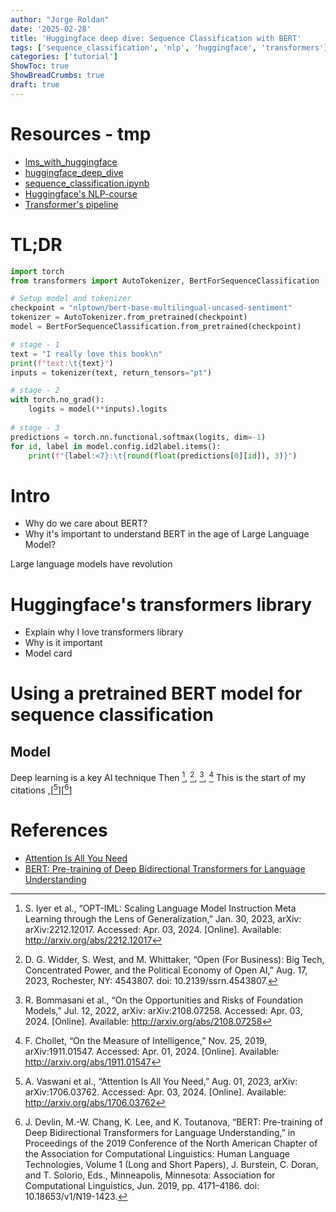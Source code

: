 ```yaml
---
author: "Jorge Roldan"
date: '2025-02-28'
title: 'Huggingface deep dive: Sequence Classification with BERT'
tags: ['sequence_classification', 'nlp', 'huggingface', 'transformers']
categories: ['tutorial']
ShowToc: true
ShowBreadCrumbs: true
draft: true
---
```


# Resources - tmp
- [lms_with_huggingface](https://github.com/roldanjrgl/lms_with_huggingface)
- [huggingface_deep_dive](https://github.com/roldanjrgl/huggingface_deep_dive/) 
- [sequence_classification.ipynb](https://github.com/roldanjrgl/huggingface_deep_dive/blob/main/sequence_classification.ipynb)
- [Huggingface's NLP-course](https://huggingface.co/learn/nlp-course/chapter1/1)
- [Transformer's pipeline](https://huggingface.co/learn/nlp-course/chapter2/2?fw=pt)

# TL;DR
```py
import torch
from transformers import AutoTokenizer, BertForSequenceClassification

# Setup model and tokenizer
checkpoint = "nlptown/bert-base-multilingual-uncased-sentiment"
tokenizer = AutoTokenizer.from_pretrained(checkpoint)
model = BertForSequenceClassification.from_pretrained(checkpoint)

# stage - 1
text = "I really love this book\n"
print(f"text:\t{text}")
inputs = tokenizer(text, return_tensors="pt")

# stage - 2
with torch.no_grad():
    logits = model(**inputs).logits
    
# stage - 3
predictions = torch.nn.functional.softmax(logits, dim=-1)
for id, label in model.config.id2label.items():
    print(f"{label:<7}:\t{round(float(predictions[0][id]), 3)}")
```

# Intro
- Why do we care about BERT?
- Why it's important to understand BERT in the age of Large Language Model?

Large language models have revolution



# Huggingface's transformers library
- Explain why I love transformers library
- Why is it important
- Model card

# Using a pretrained BERT model for sequence classification
## Model

Deep learning is a key AI technique Then [^1], [^2], [^3], [^4]
This is the start of my citations ,[[^aiayn]][[^bert]]


<!-- [^good_fellow]: Goodfellow, Ian, et al. *Deep Learning*. MIT Press, 2016. -->

# References
- [Attention Is All You Need](https://arxiv.org/abs/1706.03762)
- [BERT: Pre-training of Deep Bidirectional Transformers for Language Understanding](https://arxiv.org/abs/1810.04805) 

[^bert]: J. Devlin, M.-W. Chang, K. Lee, and K. Toutanova, “BERT: Pre-training of Deep Bidirectional Transformers for Language Understanding,” in Proceedings of the 2019 Conference of the North American Chapter of the Association for Computational Linguistics: Human Language Technologies, Volume 1 (Long and Short Papers), J. Burstein, C. Doran, and T. Solorio, Eds., Minneapolis, Minnesota: Association for Computational Linguistics, Jun. 2019, pp. 4171–4186. doi: 10.18653/v1/N19-1423.

[^aiayn]: A. Vaswani et al., “Attention Is All You Need,” Aug. 01, 2023, arXiv: arXiv:1706.03762. Accessed: Apr. 03, 2024. [Online]. Available: http://arxiv.org/abs/1706.03762



[^1]: S. Iyer et al., “OPT-IML: Scaling Language Model Instruction Meta Learning through the Lens of Generalization,” Jan. 30, 2023, arXiv: arXiv:2212.12017. Accessed: Apr. 03, 2024. [Online]. Available: http://arxiv.org/abs/2212.12017

[^2]: D. G. Widder, S. West, and M. Whittaker, “Open (For Business): Big Tech, Concentrated Power, and the Political Economy of Open AI,” Aug. 17, 2023, Rochester, NY: 4543807. doi: 10.2139/ssrn.4543807.

[^3]: R. Bommasani et al., “On the Opportunities and Risks of Foundation Models,” Jul. 12, 2022, arXiv: arXiv:2108.07258. Accessed: Apr. 03, 2024. [Online]. Available: http://arxiv.org/abs/2108.07258

[^4]: F. Chollet, “On the Measure of Intelligence,” Nov. 25, 2019, arXiv:1911.01547. Accessed: Apr. 01, 2024. [Online]. Available: http://arxiv.org/abs/1911.01547

[^5]: V. Udandarao et al., “No ‘Zero-Shot’ Without Exponential Data: Pretraining Concept Frequency Determines Multimodal Model Performance,” Apr. 04, 2024, arXiv:2404.04125. Accessed: Apr. 08, 2024. [Online]. Available: http://arxiv.org/abs/2404.04125

